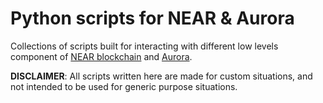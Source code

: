 # Python scripts for NEAR & Aurora

Collections of scripts built for interacting with different low levels component of [NEAR blockchain](https://near.org/) and [Aurora](https://aurora.dev/).

**DISCLAIMER**: All scripts written here are made for custom situations, and not intended to be used for generic purpose situations.

